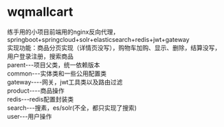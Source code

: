 # wqmallcart
练手用的小项目前端用的nginx反向代理，springboot+springcloud+solr+elasticsearch+redis+jwt+gateway<br>
实现功能：商品分页实现（详情页没写），购物车加购、显示、删除，结算没写，用户登录注册，搜索商品<br>
parent---项目父类，统一依赖版本<br>
common---实体类和一些公用配置类<br>
gateway----网关，jwt工具类以及路由过滤<br>
product----商品操作<br>
redis---redis配置封装类<br>
search---搜素，es/solr(不全，都只实现了搜索)<br>
user---用户操作<br>

